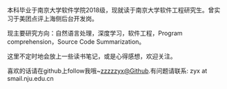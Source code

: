 
本科毕业于南京大学软件学院2018级，现就读于南京大学软件工程研究生。曾实习于美团点评上海侧后台开发岗。

现主要研究方向：自然语言处理，深度学习，软件工程，Program comprehension，Source Code Summarization。

这里不定时地会放上一些读书笔记，或是心得感想，欢迎关注。

喜欢的话请在github上follow我哦~[zzzzzyx@Github](https://github.com/zzzzzyx).有问题请联系: zyx at smail.nju.edu.cn